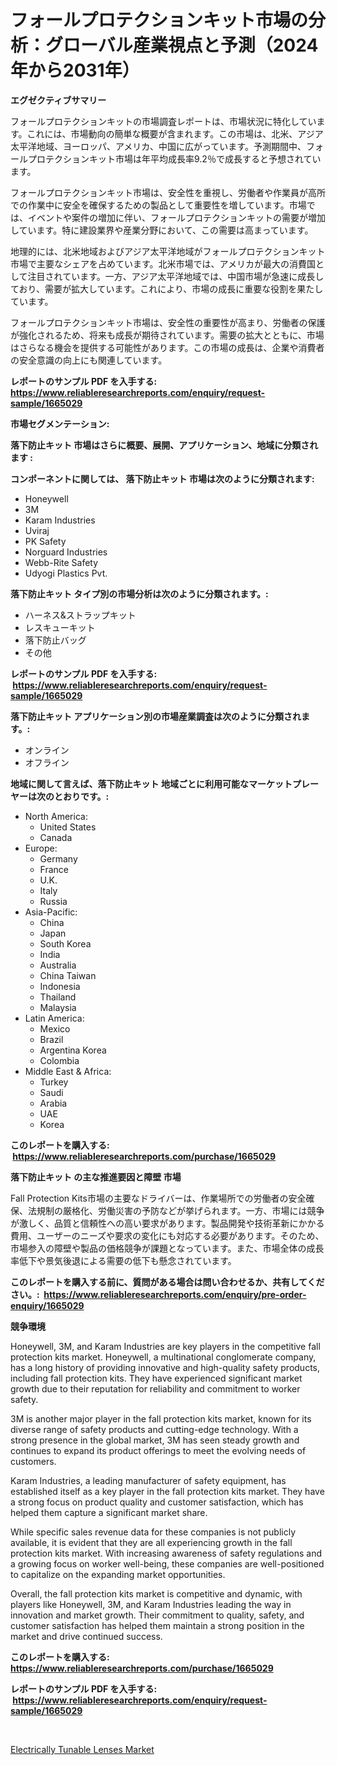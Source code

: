 <p><h1>フォールプロテクションキット市場の分析：グローバル産業視点と予測（2024年から2031年）</h1></p><p><strong>エグゼクティブサマリー</strong></p>
<p><p>フォールプロテクションキットの市場調査レポートは、市場状況に特化しています。これには、市場動向の簡単な概要が含まれます。この市場は、北米、アジア太平洋地域、ヨーロッパ、アメリカ、中国に広がっています。予測期間中、フォールプロテクションキット市場は年平均成長率9.2％で成長すると予想されています。</p><p>フォールプロテクションキット市場は、安全性を重視し、労働者や作業員が高所での作業中に安全を確保するための製品として重要性を増しています。市場では、イベントや案件の増加に伴い、フォールプロテクションキットの需要が増加しています。特に建設業界や産業分野において、この需要は高まっています。</p><p>地理的には、北米地域およびアジア太平洋地域がフォールプロテクションキット市場で主要なシェアを占めています。北米市場では、アメリカが最大の消費国として注目されています。一方、アジア太平洋地域では、中国市場が急速に成長しており、需要が拡大しています。これにより、市場の成長に重要な役割を果たしています。</p><p>フォールプロテクションキット市場は、安全性の重要性が高まり、労働者の保護が強化されるため、将来も成長が期待されています。需要の拡大とともに、市場はさらなる機会を提供する可能性があります。この市場の成長は、企業や消費者の安全意識の向上にも関連しています。</p></p>
<p><strong>レポートのサンプル PDF を入手する: <a href="https://www.reliableresearchreports.com/enquiry/request-sample/1665029">https://www.reliableresearchreports.com/enquiry/request-sample/1665029</a></strong></p>
<p><strong>市場セグメンテーション:</strong></p>
<p><strong> 落下防止キット 市場はさらに概要、展開、アプリケーション、地域に分類されます :</strong></p>
<p><strong>コンポーネントに関しては、 落下防止キット 市場は次のように分類されます: &nbsp;</strong></p>
<p><ul><li>Honeywell</li><li>3M</li><li>Karam Industries</li><li>Uviraj</li><li>PK Safety</li><li>Norguard Industries</li><li>Webb-Rite Safety</li><li>Udyogi Plastics Pvt.</li></ul></p>
<p><strong> 落下防止キット タイプ別の市場分析は次のように分類されます。:</strong></p>
<p><ul><li>ハーネス&ストラップキット</li><li>レスキューキット</li><li>落下防止バッグ</li><li>その他</li></ul></p>
<p><strong>レポートのサンプル PDF を入手する: &nbsp;<a href="https://www.reliableresearchreports.com/enquiry/request-sample/1665029">https://www.reliableresearchreports.com/enquiry/request-sample/1665029</a></strong></p>
<p><strong> 落下防止キット アプリケーション別の市場産業調査は次のように分類されます。:</strong></p>
<p><ul><li>オンライン</li><li>オフライン</li></ul></p>
<p><strong>地域に関して言えば、落下防止キット 地域ごとに利用可能なマーケットプレーヤーは次のとおりです。:</strong></p>
<p><ul>
    <li>
        North America:
        <ul>
            <li>United States</li>
            <li>Canada</li>
        </ul>
    </li>
    <li>
        Europe:
        <ul>
            <li>Germany</li>
            <li>France</li>
            <li>U.K.</li>
            <li>Italy</li>
            <li>Russia</li>
        </ul>
    </li>
    <li>
        Asia-Pacific:
        <ul>
            <li>China</li>
            <li>Japan</li>
            <li>South Korea</li>
            <li>India</li>
            <li>Australia</li>
            <li>China Taiwan</li>
            <li>Indonesia</li>
            <li>Thailand</li>
            <li>Malaysia</li>
        </ul>
    </li>
    <li>
        Latin America:
        <ul>
            <li>Mexico</li>
            <li>Brazil</li>
            <li>Argentina Korea</li>
            <li>Colombia</li>
        </ul>
    </li>
    <li>
        Middle East & Africa:
        <ul>
            <li>Turkey</li>
            <li>Saudi</li>
            <li>Arabia</li>
            <li>UAE</li>
            <li>Korea</li>
        </ul>
    </li>
    </ul></p>
<p><strong>このレポートを購入する: &nbsp;<a href="https://www.reliableresearchreports.com/purchase/1665029">https://www.reliableresearchreports.com/purchase/1665029</a></strong></p>
<p><strong>落下防止キット の主な推進要因と障壁 市場</strong></p>
<p><p>Fall Protection Kits市場の主要なドライバーは、作業場所での労働者の安全確保、法規制の厳格化、労働災害の予防などが挙げられます。一方、市場には競争が激しく、品質と信頼性への高い要求があります。製品開発や技術革新にかかる費用、ユーザーのニーズや要求の変化にも対応する必要があります。そのため、市場参入の障壁や製品の価格競争が課題となっています。また、市場全体の成長率低下や景気後退による需要の低下も懸念されています。</p></p>
<p><strong>このレポートを購入する前に、質問がある場合は問い合わせるか、共有してください。:&nbsp; <a href="https://www.reliableresearchreports.com/enquiry/pre-order-enquiry/1665029">https://www.reliableresearchreports.com/enquiry/pre-order-enquiry/1665029</a></strong></p>
<p><strong>競争環境</strong></p>
<p><p>Honeywell, 3M, and Karam Industries are key players in the competitive fall protection kits market. Honeywell, a multinational conglomerate company, has a long history of providing innovative and high-quality safety products, including fall protection kits. They have experienced significant market growth due to their reputation for reliability and commitment to worker safety. </p><p>3M is another major player in the fall protection kits market, known for its diverse range of safety products and cutting-edge technology. With a strong presence in the global market, 3M has seen steady growth and continues to expand its product offerings to meet the evolving needs of customers.</p><p>Karam Industries, a leading manufacturer of safety equipment, has established itself as a key player in the fall protection kits market. They have a strong focus on product quality and customer satisfaction, which has helped them capture a significant market share.</p><p>While specific sales revenue data for these companies is not publicly available, it is evident that they are all experiencing growth in the fall protection kits market. With increasing awareness of safety regulations and a growing focus on worker well-being, these companies are well-positioned to capitalize on the expanding market opportunities.</p><p>Overall, the fall protection kits market is competitive and dynamic, with players like Honeywell, 3M, and Karam Industries leading the way in innovation and market growth. Their commitment to quality, safety, and customer satisfaction has helped them maintain a strong position in the market and drive continued success.</p></p>
<p><strong>このレポートを購入する: &nbsp; <a href="https://www.reliableresearchreports.com/purchase/1665029">https://www.reliableresearchreports.com/purchase/1665029</a></strong></p>
<p><strong>レポートのサンプル PDF を入手する: &nbsp;<a href="https://www.reliableresearchreports.com/enquiry/request-sample/1665029">https://www.reliableresearchreports.com/enquiry/request-sample/1665029</a></strong><strong></strong></p>
<p>&nbsp;</p>
<p><p><a href="https://github.com/Chiragrp22/Market-Research-Report-List-4/blob/main/electrically-tunable-lenses-market.md">Electrically Tunable Lenses Market</a></p></p>